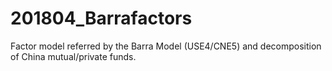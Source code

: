 # 201804_Barrafactors
Factor model referred by the Barra Model (USE4/CNE5) and decomposition of China mutual/private funds.
